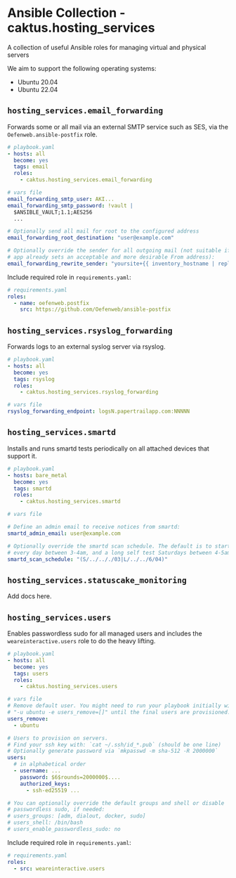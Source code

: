 # Ansible Collection - caktus.hosting_services

A collection of useful Ansible roles for managing virtual and physical servers

We aim to support the following operating systems:

- Ubuntu 20.04
- Ubuntu 22.04

## `hosting_services.email_forwarding`

Forwards some or all mail via an external SMTP service such as SES, via the `Oefenweb.ansible-postfix` role.

```yaml
# playbook.yaml
- hosts: all
  become: yes
  tags: email
  roles:
    - caktus.hosting_services.email_forwarding
```

```yaml
# vars file
email_forwarding_smtp_user: AKI...
email_forwarding_smtp_password: !vault |
  $ANSIBLE_VAULT;1.1;AES256
  ...

# Optionally send all mail for root to the configured address
email_forwarding_root_destination: "user@example.com"

# Optionally override the sender for all outgoing mail (not suitable if your
# app already sets an acceptable and more desirable From address):
email_forwarding_rewrite_sender: "yoursite+{{ inventory_hostname | replace('_', '-') }}@example.com"
```

Include required role in `requirements.yaml`:
```yaml
# requirements.yaml
roles:
  - name: oefenweb.postfix
    src: https://github.com/Oefenweb/ansible-postfix
```

## `hosting_services.rsyslog_forwarding`

Forwards logs to an external syslog server via rsyslog.

```yaml
# playbook.yaml
- hosts: all
  become: yes
  tags: rsyslog
  roles:
    - caktus.hosting_services.rsyslog_forwarding
```

```yaml
# vars file
rsyslog_forwarding_endpoint: logsN.papertrailapp.com:NNNNN
```

## `hosting_services.smartd`

Installs and runs smartd tests periodically on all attached devices that support it.

```yaml
# playbook.yaml
- hosts: bare_metal
  become: yes
  tags: smartd
  roles:
    - caktus.hosting_services.smartd
```

```yaml
# vars file

# Define an admin email to receive notices from smartd:
smartd_admin_email: user@example.com

# Optionally override the smartd scan schedule. The default is to start a short self-test
# every day between 3-4am, and a long self test Saturdays between 4-5am.
smartd_scan_schedule: "(S/../.././03|L/../../6/04)"
```

## `hosting_services.statuscake_monitoring`

Add docs here.

## `hosting_services.users`

Enables passwordless sudo for all managed users and includes the `weareinteractive.users` role to do the heavy lifting.

```yaml
# playbook.yaml
- hosts: all
  become: yes
  tags: users
  roles:
    - caktus.hosting_services.users
```

```yaml
# vars file
# Remove default user. You might need to run your playbook initially with
# "-u ubuntu -e users_remove=[]" until the final users are provisioned.
users_remove:
  - ubuntu

# Users to provision on servers.
# Find your ssh key with: `cat ~/.ssh/id_*.pub` (should be one line)
# Optionally generate password via `mkpasswd -m sha-512 -R 2000000`
users:
  # in alphabetical order
  - username: ...
    password: $6$rounds=2000000$....
    authorized_keys:
      - ssh-ed25519 ...

# You can optionally override the default groups and shell or disable
# passwordless sudo, if needed:
# users_groups: [adm, dialout, docker, sudo]
# users_shell: /bin/bash
# users_enable_passwordless_sudo: no
```

Include required role in `requirements.yaml`:
```yaml
# requirements.yaml
roles:
  - src: weareinteractive.users
```
